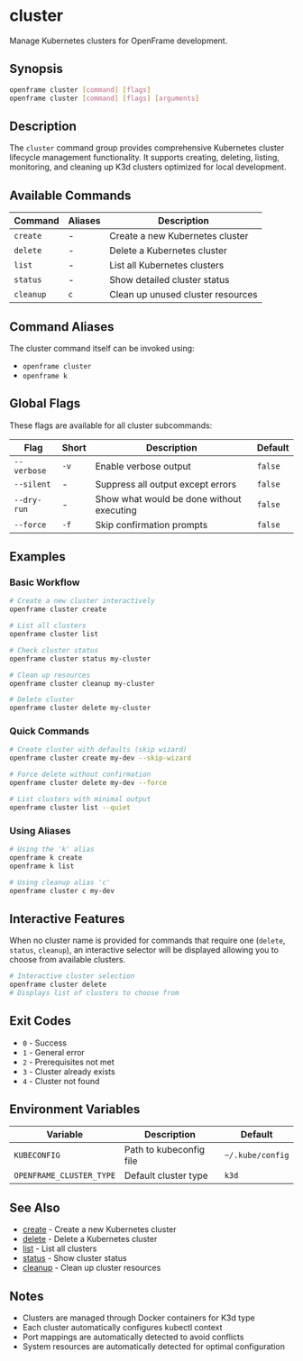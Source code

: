 # cluster

Manage Kubernetes clusters for OpenFrame development.

## Synopsis

```bash
openframe cluster [command] [flags]
openframe cluster [command] [flags] [arguments]
```

## Description

The `cluster` command group provides comprehensive Kubernetes cluster lifecycle management functionality. It supports creating, deleting, listing, monitoring, and cleaning up K3d clusters optimized for local development.

## Available Commands

| Command | Aliases | Description |
|---------|---------|-------------|
| `create` | - | Create a new Kubernetes cluster |
| `delete` | - | Delete a Kubernetes cluster |
| `list` | - | List all Kubernetes clusters |
| `status` | - | Show detailed cluster status |
| `cleanup` | `c` | Clean up unused cluster resources |

## Command Aliases

The cluster command itself can be invoked using:
- `openframe cluster`
- `openframe k`

## Global Flags

These flags are available for all cluster subcommands:

| Flag | Short | Description | Default |
|------|-------|-------------|---------|
| `--verbose` | `-v` | Enable verbose output | `false` |
| `--silent` | - | Suppress all output except errors | `false` |
| `--dry-run` | - | Show what would be done without executing | `false` |
| `--force` | `-f` | Skip confirmation prompts | `false` |

## Examples

### Basic Workflow

```bash
# Create a new cluster interactively
openframe cluster create

# List all clusters
openframe cluster list

# Check cluster status
openframe cluster status my-cluster

# Clean up resources
openframe cluster cleanup my-cluster

# Delete cluster
openframe cluster delete my-cluster
```

### Quick Commands

```bash
# Create cluster with defaults (skip wizard)
openframe cluster create my-dev --skip-wizard

# Force delete without confirmation
openframe cluster delete my-dev --force

# List clusters with minimal output
openframe cluster list --quiet
```

### Using Aliases

```bash
# Using the 'k' alias
openframe k create
openframe k list

# Using cleanup alias 'c'
openframe cluster c my-dev
```

## Interactive Features

When no cluster name is provided for commands that require one (`delete`, `status`, `cleanup`), an interactive selector will be displayed allowing you to choose from available clusters.

```bash
# Interactive cluster selection
openframe cluster delete
# Displays list of clusters to choose from
```

## Exit Codes

- `0` - Success
- `1` - General error
- `2` - Prerequisites not met
- `3` - Cluster already exists
- `4` - Cluster not found

## Environment Variables

| Variable | Description | Default |
|----------|-------------|---------|
| `KUBECONFIG` | Path to kubeconfig file | `~/.kube/config` |
| `OPENFRAME_CLUSTER_TYPE` | Default cluster type | `k3d` |

## See Also

- [create](create.md) - Create a new Kubernetes cluster
- [delete](delete.md) - Delete a Kubernetes cluster
- [list](list.md) - List all clusters
- [status](status.md) - Show cluster status
- [cleanup](cleanup.md) - Clean up cluster resources

## Notes

- Clusters are managed through Docker containers for K3d type
- Each cluster automatically configures kubectl context
- Port mappings are automatically detected to avoid conflicts
- System resources are automatically detected for optimal configuration
